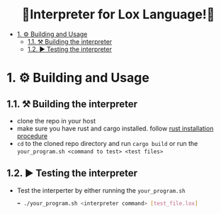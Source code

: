 <h1 align="center">
📜Interpreter for Lox Language!📜
</h1>

- [1. ⚙️ Building and Usage](#1-️-building-and-usage)
  - [1.1. ️⚒️ Building the interpreter](#11-️️-building-the-interpreter)
  - [1.2. ▶ Testing the interpreter](#12--testing-the-interpreter)


# 1. ⚙️ Building and Usage

## 1.1. ️⚒️ Building the interpreter

- clone the repo in your host
- make sure you have rust and cargo installed. follow [rust installation procedure](https://www.rust-lang.org/tools/install)
- `cd` to the cloned repo directory and run `cargo build` or run the `your_program.sh <command to test> <test files>`

## 1.2. ▶ Testing the interpreter

- Test the interperter by either running the `your_program.sh`

  ```bash
  ➡ ./your_program.sh <interpreter command> [test_file.lox]
  ```
